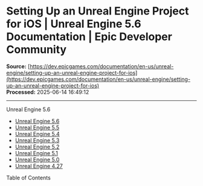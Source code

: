 # Setting Up an Unreal Engine Project for iOS | Unreal Engine 5.6 Documentation | Epic Developer Community

**Source:** [https://dev.epicgames.com/documentation/en-us/unreal-engine/setting-up-an-unreal-engine-project-for-ios](https://dev.epicgames.com/documentation/en-us/unreal-engine/setting-up-an-unreal-engine-project-for-ios)  
**Processed:** 2025-06-14 16:49:12

---

Unreal Engine 5.6

-   [Unreal Engine 5.6](/documentation/en-us/unreal-engine?application_version=5.6)
-   [Unreal Engine 5.5](/documentation/en-us/unreal-engine?application_version=5.5)
-   [Unreal Engine 5.4](/documentation/en-us/unreal-engine?application_version=5.4)
-   [Unreal Engine 5.3](/documentation/en-us/unreal-engine?application_version=5.3)
-   [Unreal Engine 5.2](/documentation/en-us/unreal-engine?application_version=5.2)
-   [Unreal Engine 5.1](/documentation/en-us/unreal-engine?application_version=5.1)
-   [Unreal Engine 5.0](/documentation/en-us/unreal-engine?application_version=5.0)
-   [Unreal Engine 4.27](/documentation/en-us/unreal-engine?application_version=4.27)

Table of Contents